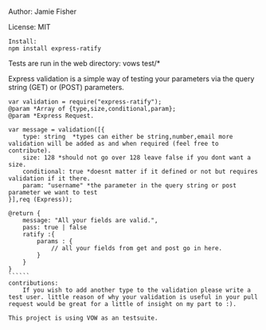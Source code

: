 Author: Jamie Fisher

License: MIT

`````
Install:
npm install express-ratify
`````
Tests are run in the web directory:
vows test/*

Express validation is a simple way of testing your parameters via the query string (GET) or (POST) parameters.

```````
var validation = require("express-ratify");
@param *Array of {type,size,conditional,param};
@param *Express Request.

var message = validation([{
    type: string  *types can either be string,number,email more validation will be added as and when required (feel free to contribute).
    size: 128 *should not go over 128 leave false if you dont want a size.
    conditional: true *doesnt matter if it defined or not but requires validation if it there.
    param: "username" *the parameter in the query string or post parameter we want to test
}],req (Express));

@return {
    message: "All your fields are valid.",
    pass: true | false
    ratify :{
        params : {
            // all your fields from get and post go in here.
        }
    }
}
``````
contributions:
    If you wish to add another type to the validation please write a test user. little reason of why your validation is useful in your pull request would be great for a little of insight on my part to :).

This project is using VOW as an testsuite.
